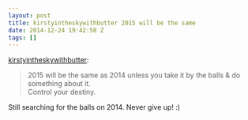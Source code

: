 ```yaml
---
layout: post
title: kirstyintheskywithbutter 2015 will be the same
date: 2014-12-24 19:42:58 Z
tags: []
---
```

[kirstyintheskywithbutter](http://kirstyintheskywithbutter.tumblr.com/post/106078138654/2015-will-be-the-same-as-2014-unless-you-take-it):

> 2015 will be the same as 2014 unless you take it by the balls & do something about it.  
> Control your destiny.

Still searching for the balls on 2014. Never give up! :)
